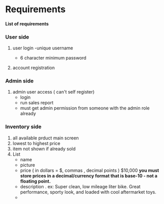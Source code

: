 # Requirements 

#### List of requirements 


### User side
1. user login
   -unique username
   - 6 character minimum password
     
2. account registration


### Admin side 
1. admin user access ( can't self register) 
     - login
     - run sales report
     - must get admin  permission from someone with the
       admin role already


###  Inventory side 
1. all available prduct main screen
2. lowest to highest price
3. item not shown if already sold
4. List
   - name
   - picture
   - price ( in dollars = $, commas , decimal points )
     $10,000
     **you must store prices in a decimal/currency format that is base-10 - not a floating point.**
   - description . ex: Super clean, low mileage liter bike. Great performance, sporty look, and loaded with cool aftermarket toys.
   - 
     
   

